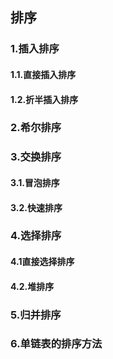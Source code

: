 ## 排序

### 1.插入排序

#### 1.1.直接插入排序

#### 1.2.折半插入排序

### 2.希尔排序

### 3.交换排序

#### 3.1.冒泡排序

#### 3.2.快速排序

### 4.选择排序

#### 4.1直接选择排序

#### 4.2.堆排序

### 5.归并排序

### 6.单链表的排序方法
